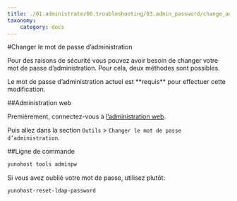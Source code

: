 ```yaml
---
title: ./01.administrate/06.troubleshooting/03.admin_password/change_admin_password_fr.md
taxonomy:
    category: docs
---
```

#Changer le mot de passe d’administration 

Pour des raisons de sécurité vous pouvez avoir besoin de changer votre mot de passe d’administration. Pour cela, deux méthodes sont possibles.

<div class="alert alert-warning">
<span class="glyphicon glyphicon-warning-sign"></span>
Le mot de passe d’administration actuel est **requis** pour effectuer cette modification.
</div>

##Administration web

Premièrement, connectez-vous à [l’administration web](/admin_fr).

Puis allez dans la section `Outils` > `Changer le mot de passe d’administration`.

##Ligne de commande

```bash
yunohost tools adminpw
```

Si vous avez oublié votre mot de passe, utilisez plutôt:

```bash
yunohost-reset-ldap-password
```
